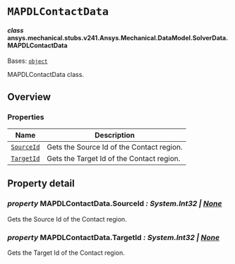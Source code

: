 <!-- vale off -->

<a id="mapdlcontactdata"></a>

# `MAPDLContactData`

<a id="ansys.mechanical.stubs.v241.Ansys.Mechanical.DataModel.SolverData.MAPDLContactData"></a>

#### *class* ansys.mechanical.stubs.v241.Ansys.Mechanical.DataModel.SolverData.MAPDLContactData

Bases: [`object`](https://docs.python.org/3/library/functions.html#object)

MAPDLContactData class.

<!-- !! processed by numpydoc !! -->

<a id="overview"></a>

## Overview

### Properties

| Name | Description |
|--------------------------------------------|---------------------------------------------|
| [`SourceId`](#MAPDLContactData.SourceId)   | Gets the Source Id of the Contact region.   |
| [`TargetId`](#MAPDLContactData.TargetId)   | Gets the Target Id of the Contact region.   |

<a id="property-detail"></a>

## Property detail

<a id="MAPDLContactData.SourceId"></a>

### *property* MAPDLContactData.SourceId *: System.Int32 | [None](https://docs.python.org/3/library/constants.html#None)*

Gets the Source Id of the Contact region.

<!-- !! processed by numpydoc !! -->

<a id="MAPDLContactData.TargetId"></a>

### *property* MAPDLContactData.TargetId *: System.Int32 | [None](https://docs.python.org/3/library/constants.html#None)*

Gets the Target Id of the Contact region.

<!-- !! processed by numpydoc !! -->
<!-- vale on -->
